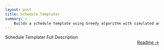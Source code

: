 ```yaml
---
layout: post
title: Schedule Templater
summary: >
    Builds a schedule template using Greedy algorithm with simulated annealing
---
```


Schedule Templater Full Description <a href="https://github.com/dmeverly/ScheduleTemplater" style="display: block; text-align:right;" target = "_blank">  Readme -> </a>
